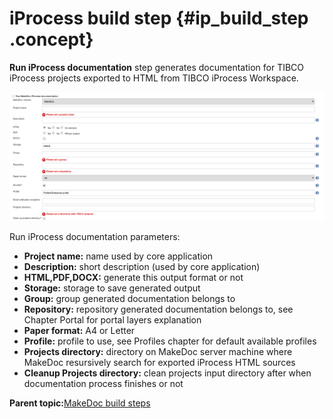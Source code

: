 # iProcess build step {#ip_build_step .concept}

**Run iProcess documentation** step generates documentation for TIBCO iProcess projects exported to HTML from TIBCO iProcess Workspace.

![](images/md_steps_iprocess_documentation.png "Run iProcess documentation step")

Run iProcess documentation parameters:

-   **Project name:** name used by core application
-   **Description:** short description \(used by core application\)
-   **HTML,PDF,DOCX:** generate this output format or not
-   **Storage:** storage to save generated output
-   **Group:** group generated documentation belongs to
-   **Repository:** repository generated documentation belongs to, see Chapter Portal for portal layers explanation
-   **Paper format:** A4 or Letter
-   **Profile:** profile to use, see Profiles chapter for default available profiles
-   **Projects directory:** directory on MakeDoc server machine where MakeDoc resursively search for exported iProcess HTML sources
-   **Cleanup Projects directory:** clean projects input directory after when documentation process finishes or not

**Parent topic:**[MakeDoc build steps](../../jenkins/md_build_steps/md_build_steps.md)

